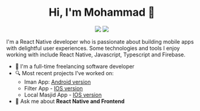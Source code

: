 
<h1 align="center">Hi, I'm Mohammad 👋</h1>
<p align="center">
    <a href="https://www.linkedin.com/in/mohamedabkal"><img src="https://img.shields.io/badge/Linkedin-%230177B5?style=flat&logo=linkedin&logoColor=white"/></a>
    <a href="mailto:mohamed.abqal@gmail.com"><img src="https://img.shields.io/badge/Gmail-%23E4415F?style=flat&logo=gmail&logoColor=white"/></a>
  </p>
  
  <!--
  <img src="https://github.com/mohamedabusrea/mohamedabusrea/blob/master/profile-img.png" align="right" width="25%"/>
  -->

I'm a React Native developer who is passionate about building mobile apps with delightful user experiences. Some technologies and tools I enjoy working with include React Native, Javascript, Typescript and Firebase.

- 🔭 I'm a full-time freelancing software developer
- 🔍 Most recent projects I've worked on: 
    - Iman App: [Android version](https://play.google.com/store/apps/details?id=com.zeno.iman)
    - Filter App - [IOS version](https://apple.co/3UFoGhx)
    - Local Masjid App - [IOS version](https://apple.co/2F7v51K)
- 💬 Ask me about **React Native and Frontend**
